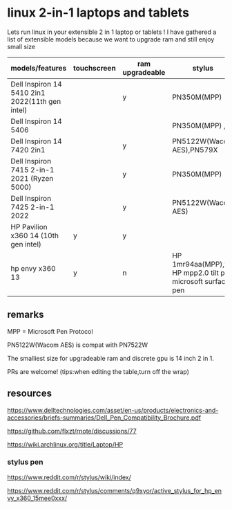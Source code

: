 # linux 2-in-1 laptops and tablets
Lets run linux in your extensible 2 in 1 laptop or tablets ! I have gathered a list of extensible models because we want to upgrade ram and still enjoy small size

|  models/features                                | touchscreen | ram upgradeable | stylus             | flip detect | fingerprint | suspend | other hardwares | linux version | gpu         | guides,service manual                                                           |
|-------------------------------------------------|-------------|-----------------|--------------------|-------------|-------------|---------|-----------------|---------------|-------------|---------------------------------------------------------------------------------|
| Dell Inspiron 14 5410 2in1 2022(11th gen intel) |             | y               | PN350M(MPP)        |             |             |         |                 |               | MX350,intel |                                                                                 |
| Dell Inspiron 14 5406                           |             |                 | PN350M(MPP) , y    | y           |             |         |                 |               |             | [yt](https://www.youtube.com/watch?v=qvpNVb6mK6)                                |
| Dell Inspiron 14 7420 2in1                      |             | y               | PN5122W(Wacom AES),PN579X |             |             |         |                 |               |             |                                                                                 |
| Dell Inspiron 7415 2-in-1 2021 (Ryzen 5000)     |             | y               | PN350M(MPP)        |             |             |         |                 |               |             | [gist guide](https://gist.github.com/adil192/2a5d3e9227133afc5b8ac7a54ef477c7 ) |
| Dell Inspiron 7425 2-in-1 2022                  |             | y               | PN5122W(Wacom AES) |             |             |         |                 |               |             |   |
| HP Pavilion x360 14 (10th gen intel)            | y           | y               |                    |             |             |         |                 |               | MX130,intel |                                                                                 |
| hp envy x360 13                                 | y           | n               | HP 1mr94aa(MPP),y <br> HP mpp2.0 tilt pen <br> microsoft surface pen     | n           |             | n       |                 |               | amd         |                                                                                 |


## remarks
MPP = Microsoft Pen Protocol

PN5122W(Wacom AES) is compat with PN7522W

The smalliest size for upgradeable ram and discrete gpu is 14 inch 2 in 1.


PRs are welcome! (tips:when editing the table,turn off the wrap)

## resources
https://www.delltechnologies.com/asset/en-us/products/electronics-and-accessories/briefs-summaries/Dell_Pen_Compatibility_Brochure.pdf


https://github.com/flxzt/rnote/discussions/77

https://wiki.archlinux.org/title/Laptop/HP

### stylus pen
https://www.reddit.com/r/stylus/wiki/index/

https://www.reddit.com/r/stylus/comments/q9xyor/active_stylus_for_hp_envy_x360_15mee0xxx/
